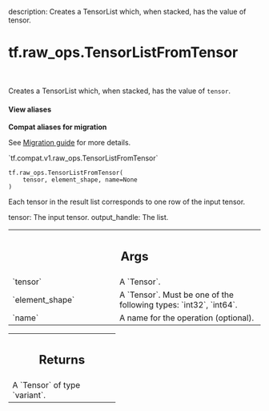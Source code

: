description: Creates a TensorList which, when stacked, has the value of tensor.

<div itemscope itemtype="http://developers.google.com/ReferenceObject">
<meta itemprop="name" content="tf.raw_ops.TensorListFromTensor" />
<meta itemprop="path" content="Stable" />
</div>

# tf.raw_ops.TensorListFromTensor

<!-- Insert buttons and diff -->

<table class="tfo-notebook-buttons tfo-api nocontent" align="left">

</table>



Creates a TensorList which, when stacked, has the value of `tensor`.

<section class="expandable">
  <h4 class="showalways">View aliases</h4>
  <p>
<b>Compat aliases for migration</b>
<p>See
<a href="https://www.tensorflow.org/guide/migrate">Migration guide</a> for
more details.</p>
<p>`tf.compat.v1.raw_ops.TensorListFromTensor`</p>
</p>
</section>

<pre class="devsite-click-to-copy prettyprint lang-py tfo-signature-link">
<code>tf.raw_ops.TensorListFromTensor(
    tensor, element_shape, name=None
)
</code></pre>



<!-- Placeholder for "Used in" -->

Each tensor in the result list corresponds to one row of the input tensor.

tensor: The input tensor.
output_handle: The list.

<!-- Tabular view -->
 <table class="responsive fixed orange">
<colgroup><col width="214px"><col></colgroup>
<tr><th colspan="2"><h2 class="add-link">Args</h2></th></tr>

<tr>
<td>
`tensor`
</td>
<td>
A `Tensor`.
</td>
</tr><tr>
<td>
`element_shape`
</td>
<td>
A `Tensor`. Must be one of the following types: `int32`, `int64`.
</td>
</tr><tr>
<td>
`name`
</td>
<td>
A name for the operation (optional).
</td>
</tr>
</table>



<!-- Tabular view -->
 <table class="responsive fixed orange">
<colgroup><col width="214px"><col></colgroup>
<tr><th colspan="2"><h2 class="add-link">Returns</h2></th></tr>
<tr class="alt">
<td colspan="2">
A `Tensor` of type `variant`.
</td>
</tr>

</table>

